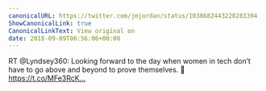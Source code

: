 ```yaml
---
canonicalURL: https://twitter.com/jmjordan/status/1038682443220283394
ShowCanonicalLink: true
CanonicalLinkText: View original on
date: 2018-09-09T06:56:06+00:00
---
```

RT @Lyndsey360: Looking forward to the day when women in tech don’t have to go above and beyond to prove themselves. 🙏 https://t.co/MFe3RcK…
